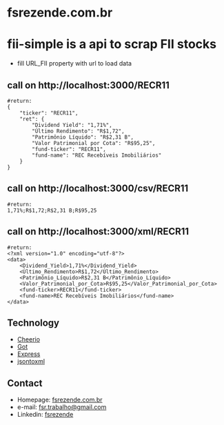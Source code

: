 fsrezende.com.br
======
**fii-simple** is a api to scrap FII stocks
======
* fill URL_FII property with url to load data

## call on http://localhost:3000/RECR11
```
#return: 
{
	"ticker": "RECR11",
	"ret": {
		"Dividend Yield": "1,71%",
		"Último Rendimento": "R$1,72",
		"Patrimônio Líquido": "R$2,31 B",
		"Valor Patrimonial por Cota": "R$95,25",
		"fund-ticker": "RECR11",
		"fund-name": "REC Recebíveis Imobiliários"
	}
}
```
## call on http://localhost:3000/csv/RECR11
```
#return: 
1,71%;R$1,72;R$2,31 B;R$95,25
```
## call on http://localhost:3000/xml/RECR11
```
#return: 
<?xml version="1.0" encoding="utf-8"?>
<data>
	<Dividend_Yield>1,71%</Dividend_Yield>
	<Último_Rendimento>R$1,72</Último_Rendimento>
	<Patrimônio_Líquido>R$2,31 B</Patrimônio_Líquido>
	<Valor_Patrimonial_por_Cota>R$95,25</Valor_Patrimonial_por_Cota>
	<fund-ticker>RECR11</fund-ticker>
	<fund-name>REC Recebíveis Imobiliários</fund-name>
</data>
```
## Technology
* [Cheerio](https://cheerio.js.org/)
* [Got](https://github.com/sindresorhus/got)
* [Express](https://expressjs.com/)
* [jsontoxml](https://github.com/soldair/node-jsontoxml/)

## Contact
* Homepage: [fsrezende.com.br](https://fsrezende.com.br/)
* e-mail: fsr.trabalho@gmail.com
* Linkedin: [fsrezende](https://www.linkedin.com/in/fsrezende)
